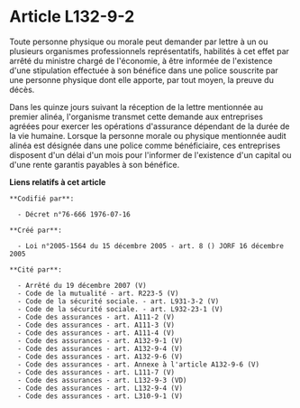 # Article L132-9-2

Toute personne physique ou morale peut demander par lettre à un ou plusieurs organismes professionnels représentatifs,
habilités à cet effet par arrêté du ministre chargé de l'économie, à être informée de l'existence d'une stipulation effectuée
à son bénéfice dans une police souscrite par une personne physique dont elle apporte, par tout moyen, la preuve du décès.

Dans les quinze jours suivant la réception de la lettre mentionnée au premier alinéa, l'organisme transmet cette demande aux
entreprises agréées pour exercer les opérations d'assurance dépendant de la durée de la vie humaine. Lorsque la personne
morale ou physique mentionnée audit alinéa est désignée dans une police comme bénéficiaire, ces entreprises disposent d'un
délai d'un mois pour l'informer de l'existence d'un capital ou d'une rente garantis payables à son bénéfice.

**Liens relatifs à cet article**

	**Codifié par**:

	  - Décret n°76-666 1976-07-16

	**Créé par**:

	  - Loi n°2005-1564 du 15 décembre 2005 - art. 8 () JORF 16 décembre 2005

	**Cité par**:

	  - Arrêté du 19 décembre 2007 (V)
	  - Code de la mutualité - art. R223-5 (V)
	  - Code de la sécurité sociale. - art. L931-3-2 (V)
	  - Code de la sécurité sociale. - art. L932-23-1 (V)
	  - Code des assurances - art. A111-2 (V)
	  - Code des assurances - art. A111-3 (V)
	  - Code des assurances - art. A111-4 (V)
	  - Code des assurances - art. A132-9-1 (V)
	  - Code des assurances - art. A132-9-4 (V)
	  - Code des assurances - art. A132-9-6 (V)
	  - Code des assurances - art. Annexe à l'article A132-9-6 (V)
	  - Code des assurances - art. L111-7 (V)
	  - Code des assurances - art. L132-9-3 (VD)
	  - Code des assurances - art. L132-9-4 (V)
	  - Code des assurances - art. L310-9-1 (V)
